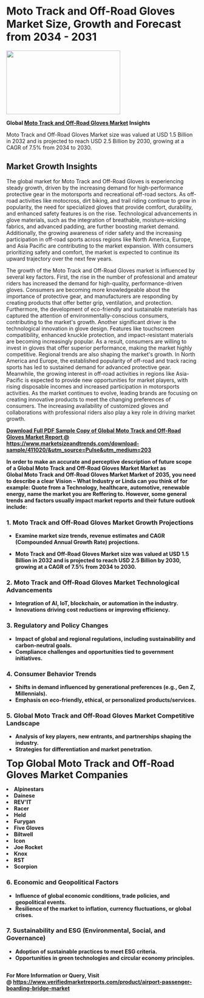 <H1>Moto Track and Off-Road Gloves Market Size, Growth and Forecast from 2034 - 2031</H1><img class="aligncenter size-medium wp-image-584254" src="https://thirdeyenews.in/wp-content/uploads/2034/09/Global-Market-Research-300x168.jpeg" alt="" width="300" height="168" /><p><strong>Global&nbsp;<a href="https://www.marketsizeandtrends.com/download-sample/411020/&amp;utm_source=Pulse&amp;utm_medium=203">Moto Track and Off-Road Gloves Market</a> Insights</strong></p><p>Moto Track and Off-Road Gloves Market size was valued at USD 1.5 Billion in 2032 and is projected to reach USD 2.5 Billion by 2030, growing at a CAGR of 7.5% from 2034 to 2030.</p><p><h2>Market Growth Insights</h2> <p>The global market for Moto Track and Off-Road Gloves is experiencing steady growth, driven by the increasing demand for high-performance protective gear in the motorsports and recreational off-road sectors. As off-road activities like motocross, dirt biking, and trail riding continue to grow in popularity, the need for specialized gloves that provide comfort, durability, and enhanced safety features is on the rise. Technological advancements in glove materials, such as the integration of breathable, moisture-wicking fabrics, and advanced padding, are further boosting market demand. Additionally, the growing awareness of rider safety and the increasing participation in off-road sports across regions like North America, Europe, and Asia Pacific are contributing to the market expansion. With consumers prioritizing safety and comfort, the market is expected to continue its upward trajectory over the next few years.</p> <p><strong><a href="#"></a></strong></p> <p>The growth of the Moto Track and Off-Road Gloves market is influenced by several key factors. First, the rise in the number of professional and amateur riders has increased the demand for high-quality, performance-driven gloves. Consumers are becoming more knowledgeable about the importance of protective gear, and manufacturers are responding by creating products that offer better grip, ventilation, and protection. Furthermore, the development of eco-friendly and sustainable materials has captured the attention of environmentally-conscious consumers, contributing to the market's growth. Another significant driver is the technological innovation in glove design. Features like touchscreen compatibility, enhanced knuckle protection, and impact-resistant materials are becoming increasingly popular. As a result, consumers are willing to invest in gloves that offer superior performance, making the market highly competitive. Regional trends are also shaping the market's growth. In North America and Europe, the established popularity of off-road and track racing sports has led to sustained demand for advanced protective gear. Meanwhile, the growing interest in off-road activities in regions like Asia-Pacific is expected to provide new opportunities for market players, with rising disposable incomes and increased participation in motorsports activities. As the market continues to evolve, leading brands are focusing on creating innovative products to meet the changing preferences of consumers. The increasing availability of customized gloves and collaborations with professional riders also play a key role in driving market growth. <p><strong><a href="#"></p><p><span class=""><strong>Download Full PDF Sample Copy of Global Moto Track and Off-Road Gloves Market Report</strong> @ <a href="https://www.marketsizeandtrends.com/download-sample/411020/&amp;utm_source=Pulse&amp;utm_medium=203" target="_blank">https://www.marketsizeandtrends.com/download-sample/411020/&amp;utm_source=Pulse&amp;utm_medium=203</a></span></p><p>In order to make an accurate and perceptive description of future scope of a Global&nbsp;Moto Track and Off-Road Gloves Market Market as Global&nbsp;Moto Track and Off-Road Gloves Market Market of 2035, you need to describe a clear Vision &ndash; What Industry or Linda can you think of for example: Quote from a Technology, healthcare, automotive, renewable energy, name the market you are Reffering to. However, some general trends and factors usually impact market reports and their future outlook include:</p><h3>1.&nbsp;<strong>Moto Track and Off-Road Gloves Market Growth Projections</strong></h3><ul><li>Examine market size trends, revenue estimates and CAGR (Compounded Annual Growth Rate) projections.</li><li><p>Moto Track and Off-Road Gloves Market size was valued at USD 1.5 Billion in 2032 and is projected to reach USD 2.5 Billion by 2030, growing at a CAGR of 7.5% from 2034 to 2030.</p></li></ul><h3>2.&nbsp;<strong>Moto Track and Off-Road Gloves Market Technological Advancements</strong></h3><ul><li>Integration of AI, IoT, blockchain, or automation in the industry.</li><li>Innovations driving cost reductions or improving efficiency.</li></ul><h3>3.&nbsp;<strong>Regulatory and Policy Changes</strong></h3><ul><li>Impact of global and regional regulations, including sustainability and carbon-neutral goals.</li><li>Compliance challenges and opportunities tied to government initiatives.</li></ul><h3>4.&nbsp;<strong>Consumer Behavior Trends</strong></h3><ul><li>Shifts in demand influenced by generational preferences (e.g., Gen Z, Millennials).</li><li>Emphasis on eco-friendly, ethical, or personalized products/services.</li></ul><h3>5.&nbsp;<strong>Global Moto Track and Off-Road Gloves Market Competitive Landscape</strong></h3><ul><li>Analysis of key players, new entrants, and partnerships shaping the industry.</li><li>Strategies for differentiation and market penetration.</li></ul><p data-pm-slice="1 1 []"><span style="color: inherit; font-family: inherit; font-size: 25px;">Top Global Moto Track and Off-Road Gloves Market Companies</span></p><div class="" data-test-id=""><p><li>Alpinestars</li><li> Dainese</li><li> REV'IT</li><li> Racer</li><li> Held</li><li> Furygan</li><li> Five Gloves</li><li> Biltwell</li><li> Icon</li><li> Joe Rocket</li><li> Knox</li><li> RST</li><li> Scorpion</li></p></div><h3>6.&nbsp;<strong>Economic and Geopolitical Factors</strong></h3><ul><li>Influence of global economic conditions, trade policies, and geopolitical events.</li><li>Resilience of the market to inflation, currency fluctuations, or global crises.</li></ul><h3>7.&nbsp;<strong>Sustainability and ESG (Environmental, Social, and Governance)</strong></h3><ul><li>Adoption of sustainable practices to meet ESG criteria.</li><li>Opportunities in green technologies and circular economy principles.</li></ul><h2><strong style="font-size: 14px;">For More Information or Query, Visit @&nbsp;</strong><a style="background-color: #ffffff; font-size: 14px;" href="https://www.marketsizeandtrends.com/report/moto-track-and-off-road-gloves-market/" target="_blank">https://www.verifiedmarketreports.com/product/airport-passenger-boarding-bridge-market</a></h2>
